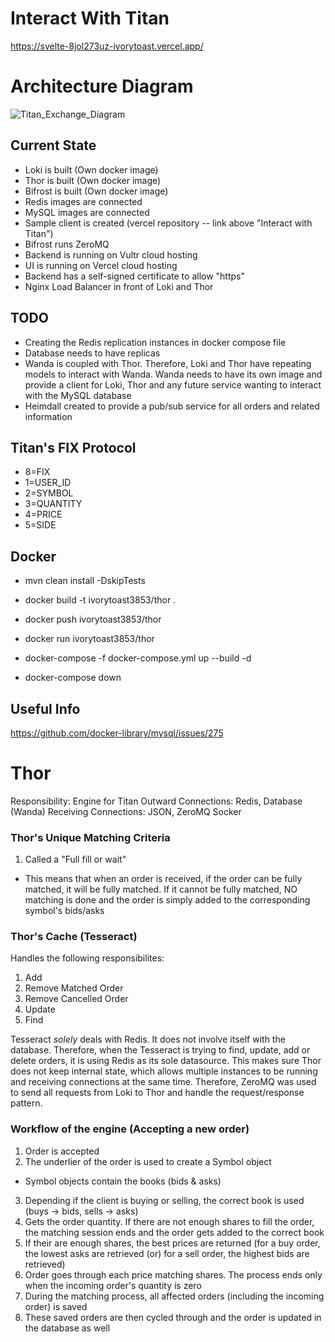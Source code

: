 # Interact With Titan
https://svelte-8jol273uz-ivorytoast.vercel.app/

# Architecture Diagram
![Titan_Exchange_Diagram](https://user-images.githubusercontent.com/8243054/113966258-c229bc80-97fc-11eb-953b-449b9d8d2615.png)

## Current State
* Loki is built (Own docker image)
* Thor is built (Own docker image)
* Bifrost is built (Own docker image)
* Redis images are connected
* MySQL images are connected
* Sample client is created (vercel repository -- link above "Interact with Titan")
* Bifrost runs ZeroMQ
* Backend is running on Vultr cloud hosting
* UI is running on Vercel cloud hosting
* Backend has a self-signed certificate to allow "https"
* Nginx Load Balancer in front of Loki and Thor

## TODO
* Creating the Redis replication instances in docker compose file
* Database needs to have replicas
* Wanda is coupled with Thor. Therefore, Loki and Thor have repeating models to interact with Wanda. Wanda needs to have its own image and provide a client for Loki, Thor and any future service wanting to interact with the MySQL database
* Heimdall created to provide a pub/sub service for all orders and related information

## Titan's FIX Protocol
   * 8=FIX
   * 1=USER_ID
   * 2=SYMBOL
   * 3=QUANTITY
   * 4=PRICE
   * 5=SIDE

## Docker
* mvn clean install -DskipTests
* docker build -t ivorytoast3853/thor .
* docker push ivorytoast3853/thor
* docker run ivorytoast3853/thor

* docker-compose -f docker-compose.yml up --build -d
* docker-compose down

## Useful Info
https://github.com/docker-library/mysql/issues/275

# Thor
Responsibility: Engine for Titan
Outward Connections: Redis, Database (Wanda)
Receiving Connections: JSON, ZeroMQ Socker

### Thor's Unique Matching Criteria
1. Called a "Full fill or wait"
  * This means that when an order is received, if the order can be fully matched, it will be fully matched. If it cannot be fully matched, NO matching is done and the order is simply added to the corresponding symbol's bids/asks

### Thor's Cache (Tesseract)
Handles the following responsibilites:
1. Add
2. Remove Matched Order
3. Remove Cancelled Order
4. Update
5. Find

Tesseract _solely_ deals with Redis. It does not involve itself with the database. Therefore, when the Tesseract is trying to find, update, add or delete orders, it is using Redis as its sole datasource. This makes sure Thor does not keep internal state, which allows multiple instances to be running and receiving connections at the same time. Therefore, ZeroMQ was used to send all requests from Loki to Thor and handle the request/response pattern.

### Workflow of the engine (Accepting a new order)
1. Order is accepted
2. The underlier of the order is used to create a Symbol object
  * Symbol objects contain the books (bids & asks)
3. Depending if the client is buying or selling, the correct book is used (buys -> bids, sells -> asks)
4. Gets the order quantity. If there are not enough shares to fill the order, the matching session ends and the order gets added to the correct book
5. If their are enough shares, the best prices are returned (for a buy order, the lowest asks are retrieved (or) for a sell order, the highest bids are retrieved)
6. Order goes through each price matching shares. The process ends only when the incoming order's quantity is zero
7. During the matching process, all affected orders (including the incoming order) is saved
8. These saved orders are then cycled through and the order is updated in the database as well
